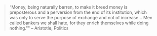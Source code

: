 > “Money, being naturally barren, to make it breed money is preposterous and a perversion from the end of its institution, which was only to serve the purpose of exchange and not of increase... Men called bankers we shall hate, for they enrich themselves while doing nothing."" – Aristotle, Politics